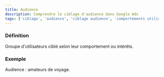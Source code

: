 ```yaml
---
title: Audience
description: Comprendre le ciblage d'audience dans Google Ads
tags: ['ciblage', 'audience', 'ciblage audience', 'comportements utilisateurs', 'intérêts', 'ciblage démographique', 'google ads']
---
```


### Définition
Groupe d'utilisateurs ciblé selon leur comportement ou intérêts.

### Exemple
Audience : amateurs de voyage.